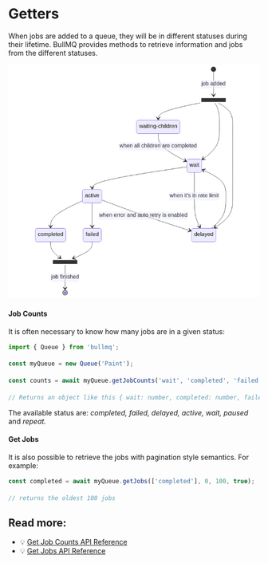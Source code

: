 # Getters

When jobs are added to a queue, they will be in different statuses during their lifetime. BullMQ provides methods to retrieve information and jobs from the different statuses.

![Lifecycle of a job](../../.gitbook/assets/complete-architecture.png)

#### Job Counts

It is often necessary to know how many jobs are in a given status:

```typescript
import { Queue } from 'bullmq';

const myQueue = new Queue('Paint');

const counts = await myQueue.getJobCounts('wait', 'completed', 'failed');

// Returns an object like this { wait: number, completed: number, failed: number }
```

The available status are: _completed, failed, delayed, active, wait, paused_ and _repeat._

#### Get Jobs

It is also possible to retrieve the jobs with pagination style semantics. For example:

```typescript
const completed = await myQueue.getJobs(['completed'], 0, 100, true);

// returns the oldest 100 jobs
```

## Read more:

* 💡 [Get Job Counts API Reference](https://api.docs.bullmq.io/classes/Queue.html#getJobCounts)
* 💡 [Get Jobs API Reference](https://api.docs.bullmq.io/classes/Queue.html#getJobs)
